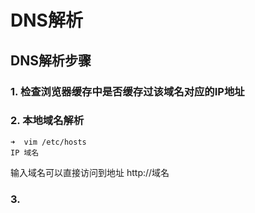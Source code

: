 # DNS解析

## DNS解析步骤

### 1. 检查浏览器缓存中是否缓存过该域名对应的IP地址

### 2. 本地域名解析
```
➜  vim /etc/hosts
IP 域名
```
输入域名可以直接访问到地址
http://域名

### 3. 
